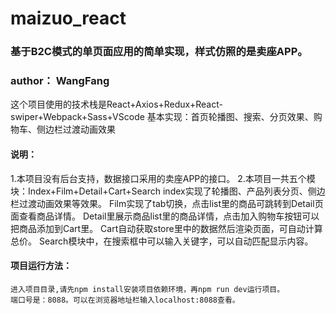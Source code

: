 # maizuo_react
### 基于B2C模式的单页面应用的简单实现，样式仿照的是卖座APP。
### author： WangFang
这个项目使用的技术栈是React+Axios+Redux+React-swiper+Webpack+Sass+VScode
基本实现：首页轮播图、搜索、分页效果、购物车、侧边栏过渡动画效果

#### 说明：
 1.本项目没有后台支持，数据接口采用的卖座APP的接口。
 2.本项目一共五个模块：Index+Film+Detail+Cart+Search
   index实现了轮播图、产品列表分页、侧边栏过渡动画效果等效果。
   Film实现了tab切换，点击list里的商品可跳转到Detail页面查看商品详情。
   Detail里展示商品list里的商品详情，点击加入购物车按钮可以把商品添加到Cart里。
   Cart自动获取store里中的数据然后渲染页面，可自动计算总价。
   Search模块中，在搜索框中可以输入关键字，可以自动匹配显示内容。
   
#### 项目运行方法：
    进入项目目录,请先npm install安装项目依赖环境，再npm run dev运行项目。
    端口号是：8088。可以在浏览器地址栏输入localhost:8088查看。
 

